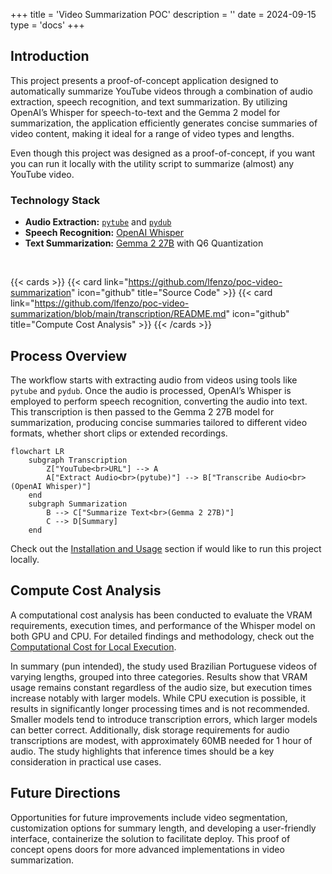+++
title = 'Video Summarization POC'
description = ''
date = 2024-09-15
type = 'docs'
+++

## Introduction

This project presents a proof-of-concept application designed to automatically summarize YouTube videos through a combination of audio extraction, speech recognition, and text summarization. By utilizing OpenAI’s Whisper for speech-to-text and the Gemma 2 model for summarization, the application efficiently generates concise summaries of video content, making it ideal for a range of video types and lengths.

Even though this project was designed as a proof-of-concept, if you want you can run it locally with the utility script to summarize (almost) any YouTube video.

### Technology Stack

- **Audio Extraction:** [`pytube`](https://pytube.io/en/latest/) and [`pydub`](https://pydub.com/)
- **Speech Recognition:** [OpenAI Whisper](https://github.com/openai/whisper)
- **Text Summarization:** [Gemma 2 27B](https://blog.google/technology/developers/google-gemma-2/) with Q6 Quantization

<br>

{{< cards >}}
  {{< card link="https://github.com/lfenzo/poc-video-summarization" icon="github" title="Source Code" >}}
  {{< card link="https://github.com/lfenzo/poc-video-summarization/blob/main/transcription/README.md" icon="github" title="Compute Cost Analysis" >}}
{{< /cards >}}

## Process Overview

The workflow starts with extracting audio from videos using tools like `pytube` and `pydub`. Once the audio is processed, OpenAI’s Whisper is employed to perform speech recognition, converting the audio into text. This transcription is then passed to the Gemma 2 27B model for summarization, producing concise summaries tailored to different video formats, whether short clips or extended recordings.

```mermaid
flowchart LR
    subgraph Transcription
        Z["YouTube<br>URL"] --> A
        A["Extract Audio<br>(pytube)"] --> B["Transcribe Audio<br>(OpenAI Whisper)"]
    end
    subgraph Summarization
        B --> C["Summarize Text<br>(Gemma 2 27B)"]
        C --> D[Summary]
    end
```

Check out the [Installation and Usage](https://github.com/lfenzo/poc-video-summarization?tab=readme-ov-file#installation-and-usage) section if would like
to run this project locally.

## Compute Cost Analysis

A computational cost analysis has been conducted to evaluate the VRAM requirements, execution times, and performance of the Whisper model on both GPU and CPU. For detailed findings and methodology, check out the [Computational Cost for Local Execution](https://github.com/lfenzo/poc-video-summarization/blob/main/transcription/README.md).

In summary (pun intended), the study used Brazilian Portuguese videos of varying lengths, grouped into three categories. Results show that VRAM usage remains constant regardless of the audio size, but execution times increase notably with larger models. While CPU execution is possible, it results in significantly longer processing times and is not recommended. Smaller models tend to introduce transcription errors, which larger models can better correct. Additionally, disk storage requirements for audio transcriptions are modest, with approximately 60MB needed for 1 hour of audio. The study highlights that inference times should be a key consideration in practical use cases.

## Future Directions

Opportunities for future improvements include video segmentation, customization options for summary length, and developing a user-friendly interface, containerize the solution to facilitate deploy. This proof of concept opens doors for more advanced implementations in video summarization.
